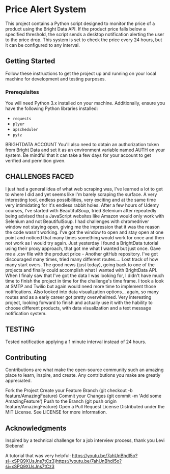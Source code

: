 # Price Alert System
This project contains a Python script designed to monitor the price of a product using the Bright Data API.
If the product price falls below a specified threshold, the script sends a desktop notification alerting the user to the price drop.
This system is set to check the price every 24 hours, but it can be configured to any interval.

## Getting Started
Follow these instructions to get the project up and running on your local machine for development and testing purposes.

### Prerequisites
You will need Python 3.x installed on your machine. Additionally, ensure you have the following Python libraries installed:

- `requests`
- `plyer`
- `apscheduler`
- `pytz`

BRIGHTDATA ACCOUNT
You'll also need to obtain an authorization token from Bright Data and set it as an environment variable named AUTH on your system.
Be mindful that it can take a few days for your account to get verified and permition given.

## CHALLENGES FACED
I just had a general idea of what web scraping was, I've learned a lot to get to where I did and yet seems like I'm barely scraping the surface.
A very interesting tool, endless possibilities, very exciting and at the same time very intimidating for it's endless rabbit holes.
After a few hours of Udemy courses, I've started with BeautifulSoup, tried Selenium after repeatedly being advised that a JavaScript websites like Amazon would only work with Selenium and not BeautifulSoup.
I had challenges with chromedriver window not staying open, giving me the impression that it was the reason the code wasn't working. I've got the window to open and stay open at one point and noticed that many times something would work for once and then not work as I would try again.
Just yesterday I found a BrightData tutorial using their proxy approach, that got me what I wanted but just once. Gave me a .csv file with the product price - Another gitHub repository.
I've got discouraged many times, tried many different routes.... Lost track of how many start overs. The good news (just today), going back to one of the projects and finally could accomplish what I wanted with BrightData API.
When I finaly saw that I've got the data I was looking for, I didn't have much time to finish the project in time for the challenge's time frame.
I took a look at SMTP and Twilio but again would need more time to implement those notifications.
Also looked into data visualization options... again, so many routes and as a early career got pretty overwhelmed.
Very interesting project, looking forward to finish and actually use it with the hability to choose different products, with data visualization and a text message notification system.

## TESTING
Tested notification applying a 1 minute interval instead of 24 hours.

## Contributing
Contributions are what make the open-source community such an amazing place to learn, inspire, and create. Any contributions you make are greatly appreciated.

Fork the Project
Create your Feature Branch (git checkout -b feature/AmazingFeature)
Commit your Changes (git commit -m 'Add some AmazingFeature')
Push to the Branch (git push origin feature/AmazingFeature)
Open a Pull Request
License
Distributed under the MIT License. See LICENSE for more information.

## Acknowledgments
Inspired by a technical challenge for a job interview process, thank you Levi Siebens!

A tutorial that was very helpful: https://youtu.be/7ahUnBhdI5o?si=xSPQ9XUsJns7tCz3)https://youtu.be/7ahUnBhdI5o?si=xSPQ9XUsJns7tCz3
